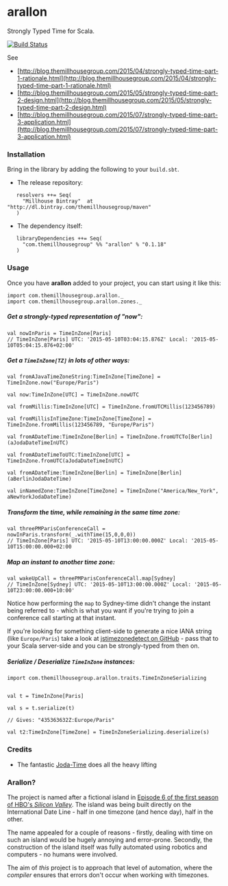arallon
============================

Strongly Typed Time for Scala.

[![Build Status](https://travis-ci.org/themillhousegroup/arallon.svg?branch=master)](https://travis-ci.org/themillhousegroup/arallon)

See 

  - [http://blog.themillhousegroup.com/2015/04/strongly-typed-time-part-1-rationale.html](http://blog.themillhousegroup.com/2015/04/strongly-typed-time-part-1-rationale.html)
  - [http://blog.themillhousegroup.com/2015/05/strongly-typed-time-part-2-design.html](http://blog.themillhousegroup.com/2015/05/strongly-typed-time-part-2-design.html)
  - [http://blog.themillhousegroup.com/2015/07/strongly-typed-time-part-3-application.html](http://blog.themillhousegroup.com/2015/07/strongly-typed-time-part-3-application.html)

### Installation

Bring in the library by adding the following to your ```build.sbt```. 

  - The release repository: 

```
   resolvers ++= Seq(
     "Millhouse Bintray"  at "http://dl.bintray.com/themillhousegroup/maven"
   )
```
  - The dependency itself: 

```
   libraryDependencies ++= Seq(
     "com.themillhousegroup" %% "arallon" % "0.1.18"
   )

```

### Usage

Once you have __arallon__ added to your project, you can start using it like this:

```
import com.themillhousegroup.arallon._
import com.themillhousegroup.arallon.zones._
```

##### Get a strongly-typed representation of "now":
```
val nowInParis = TimeInZone[Paris]
// TimeInZone[Paris] UTC: '2015-05-10T03:04:15.876Z' Local: '2015-05-10T05:04:15.876+02:00'
```

##### Get a `TimeInZone[TZ]` in lots of other ways:
```
val fromAJavaTimeZoneString:TimeInZone[TimeZone] = TimeInZone.now("Europe/Paris")

val now:TimeInZone[UTC] = TimeInZone.nowUTC

val fromMillis:TimeInZone[UTC] = TimeInZone.fromUTCMillis(123456789)

val fromMillisInTimeZone:TimeInZone[TimeZone] = TimeInZone.fromMillis(123456789, "Europe/Paris")

val fromADateTime:TimeInZone[Berlin] = TimeInZone.fromUTCTo[Berlin](aJodaDateTimeInUTC)

val fromADateTimeToUTC:TimeInZone[UTC] = TimeInZone.fromUTC(aJodaDateTimeInUTC)

val fromADateTime:TimeInZone[Berlin] = TimeInZone[Berlin](aBerlinJodaDateTime)

val inNamedZone:TimeInZone[TimeZone] = TimeInZone("America/New_York", aNewYorkJodaDateTime)
```

##### Transform the time, while remaining in the same time zone:
```
val threePMParisConferenceCall = nowInParis.transform(_.withTime(15,0,0,0))
// TimeInZone[Paris] UTC: '2015-05-10T13:00:00.000Z' Local: '2015-05-10T15:00:00.000+02:00
```

##### Map an instant to another time zone:
```
val wakeUpCall = threePMParisConferenceCall.map[Sydney]
// TimeInZone[Sydney] UTC: '2015-05-10T13:00:00.000Z' Local: '2015-05-10T23:00:00.000+10:00'

```
Notice how performing the `map` to Sydney-time didn't change the instant being referred to - which is what you want if you're trying to join a conference call starting at that instant.

If you're looking for something client-side to generate a nice IANA string (like `Europe/Paris`) take a look at
[jstimezonedetect on GitHub](https://bitbucket.org/pellepim/jstimezonedetect) - pass that to your Scala server-side and you can be strongly-typed
from then on.

##### Serialize / Deserialize `TimeInZone` instances:

```
import com.themillhousegroup.arallon.traits.TimeInZoneSerializing


val t = TimeInZone[Paris]

val s = t.serialize(t) 

// Gives: "435363632Z:Europe/Paris"

val t2:TimeInZone[TimeZone] = TimeInZoneSerializing.deserialize(s) 
```

### Credits
 - The fantastic [Joda-Time](http://www.joda.org/joda-time/) does all the heavy lifting
 
 
### Arallon?
The project is named after a fictional island in [Episode 6 of the first season of HBO's _Silicon Valley_](http://www.hbo.com/silicon-valley/episodes/1/06-third-party-insourcing/synopsis.html#/). The island was being built directly on the International Date Line - half in one timezone (and hence day), half in the other.

The name appealed for a couple of reasons - firstly, dealing with time on such an island would be hugely annoying and error-prone. Secondly, the construction of the island itself was fully automated using robotics and computers - no humans were involved.

The aim of _this_ project is to approach that level of automation, where the _compiler_ ensures that errors don't occur when working with timezones.

